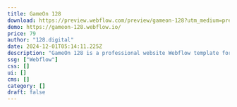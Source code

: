 ```yaml
---
title: GameOn 128
download: https://preview.webflow.com/preview/gameon-128?utm_medium=preview_link&utm_source=dashboard&utm_content=gameon-128&preview=383070f2105f4507f77e279c6a850e44&workflow=preview
demo: https://gameon-128.webflow.io/
price: 79
author: "128.digital"
date: 2024-12-01T05:14:11.225Z
description: "GameOn 128 is a professional website Webflow template for game and gaming websites. It suits games, game store, gaming store, magazine, game blog, shop, e-commerce, esports, gamer, and gaming accessories website."
ssg: ["Webflow"]
css: []
ui: []
cms: []
category: []
draft: false
---
```

